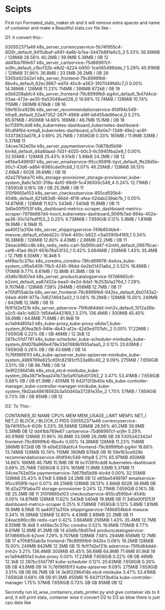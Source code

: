 # Scipts

First run Formated_stats_maker.sh and it will remove extra spaces and name of container and make a Beautiful stats.csv file
like:-

D1: it convert this:-

030552371a48			k8s_server_currencyservice-5b74f955c4-6l26r_default_9415dbaf-a941-4a6b-b7ea-3447b881e6c5_3																																													5.33%					36.56MiB	/	128MiB					28.56%				40.2MB	/	39.9MB			5.38MB	/	0B							12																									
dd41bb769e67			k8s_server_cartservice-75d66997cf-srj9n_default_c1bcf32b-e8d2-4224-b950-1ce065496dde_1																																																	5.29%					40.91MiB	/	128MiB					31.96%				36.8MB	/	33.5MB			26.2MB	/	0B							28																					
5305d42342e1			k8s_server_frontend-79c8999fb6-6bv4v_default_62ec3667-ed7d-40c6-a363-3f07049fd0c7_0																																																				0.00%					14.38MiB	/	128MiB					11.23%				114MB	/	386MB					872kB	/	0B								19															
e0b6208abfc4			k8s_server_frontend-79c8999fb6-pg4nl_default_1b47d4cd-03ae-472e-ae35-6a53048ee028_0																																																				18.68%				13.74MiB	/	128MiB					10.74%				115MB	/	390MB					676kB	/	0B								16																
59e163ce929b			k8s_server_recommendationservice-6fdf94c549-hthp8_default_52a47352-267f-4968-a18f-b6455de96ecd_0																																							5.21%					65.97MiB	/	450MiB					14.66%				166MB	/	46.7MB				15.1MB	/	0B							18																														
bc11391fcdd8			k8s_kubernetes-dashboard_kubernetes-dashboard-6fcdf4f6d-kmtq6_kubernetes-dashboard_e7c6e0e7-1349-49e2-ac6f-53373833a078_4														0.69%					25.7MiB	/	7.659GiB				0.33%					165MB	/	11.9MB				33MB	/	5.37MB					11																																																									
34cee742e05e			k8s_server_paymentservice-7d679d5b98-klv4d_default_d4a8daad-7d31-4025-b0c3-6c5945fba2e9_1																																														0.00%					32.55MiB	/	128MiB					25.43%				9.51kB	/	5.88kB			24.2MB	/	0B							12																								
e65be5498197			k8s_server_emailservice-95cc959f8-tsjvt_default_ffe28d5e-00c1-43d6-ad64-6080cde0fcb8_1																																																	0.07%					46.25MiB	/	128MiB					36.13%				2.66kB	/	602B					36.6MB	/	0B							16																			
d2a2791aba70			k8s_storage-provisioner_storage-provisioner_kube-system_8a6c1e30-319a-4a10-98d9-5c436000c549_4																																									0.24%					12.71MiB	/	7.659GiB			0.16%					0B	/	0B											25.3MB	/	0B							11																						
310f9665e103			k8s_server_checkoutservice-855cd595b4-454tb_default_621d83d6-46d4-4f18-afea-02dab239ab7b_1																																													0.00%					14.87MiB	/	128MiB					11.62%				543kB	/	540kB					19.9MB	/	0B							11																							
3d0e00f5f53f			k8s_dashboard-metrics-scraper_dashboard-metrics-scraper-7976b667d4-hxxnl_kubernetes-dashboard_906fb7ad-894a-402e-aa36-30c1d7edf153_2			0.25%					9.738MiB	/	7.659GiB			0.12%					5.8MB	/	1.81MB				19.9MB	/	8.19kB			15																																																																							
aa40f21a310e			k8s_server_shippingservice-749b654bb4-mwsxw_default_e0ded22c-01e4-400c-b622-c5a0590b4169_1																																													0.34%					16.38MiB	/	128MiB					12.80%				4.43MB	/	2.88MB			22.2MB	/	0B							11																									
24eacb96cc8b			k8s_redis_redis-cart-5b569cd47-h2mht_default_09676cac-cef6-41ad-9b2f-951b78a53f33_1																																																				0.42%					3.664MiB	/	256MiB					1.43%					35.4MB	/	12.7MB			6.55MB	/	16.4kB			5																					
ef49ac5c37bc			k8s_coredns_coredns-78fcd69978-4wkxs_kube-system_c95e5408-7fb3-4245-99dd-0e2b01431a6d_2																																																0.52%					16.6MiB	/	170MiB						9.77%					8.61MB	/	12.8MB			41.3MB	/	0B							14																				
d3d6c18d07e4			k8s_server_productcatalogservice-5f7d6665c6-b2xmt_default_ea87d32a-bea0-4e2d-8da1-1b253b1a276d_1																																							7.29%					9.707MiB	/	128MiB					7.58%					294MB	/	656MB					12.7MB	/	0B							17																												
e70fdf55ab3e			k8s_server_frontend-79c8999fb6-942kx_default_6b0743a2-04ed-408f-977a-7d6274942a02_1																																																				0.08%					19.2MiB	/	128MiB						15.00%				249MB	/	842MB					12.3MB	/	0B							15															
fb1f7d2e121b			k8s_server_adservice-75f6d84ddd-lmh2v_default_1012a36b-a2c5-4a1c-b803-1d54e6442169_1																																																			3.21%					136.4MiB	/	300MiB					45.45%				56.6MB	/	64.8MB			71.6MB	/	81.9kB			19																							
ec1a94d85fa3			k8s_kube-proxy_kube-proxy-s6dw7_kube-system_80fea3b5-94fe-4b43-af2e-42d3ed707afc_2																																																					0.00%					17.22MiB	/	7.659GiB			0.22%					0B	/	0B											46MB	/	12.3kB					12												
287bc51d7781			k8s_kube-scheduler_kube-scheduler-minikube_kube-system_6fd078a966e479e33d7689b1955afaa5_2																																														0.12%					20.63MiB	/	7.659GiB			0.26%					0B	/	0B											43.6MB	/	0B							14																	
7c76f96f81f3			k8s_kube-apiserver_kube-apiserver-minikube_kube-system_4889789e825c65fc82181cf533a96c40_2																																														9.09%					275MiB	/	7.659GiB					3.51%					0B	/	0B											96.7MB	/	0B							14															
3e9f2296414b			k8s_etcd_etcd-minikube_kube-system_08a3871e1baa241b73e5af01a6d01393_2																																																																		3.47%					53.41MiB	/	7.659GiB			0.68%					0B	/	0B											61.3MB	/	455MB				15
642f12f3b40a			k8s_kube-controller-manager_kube-controller-manager-minikube_kube-system_f8d2ab48618562b3a50d40a37281e35e_2																												1.75%					57MiB	/	7.659GiB						0.73%					0B	/	0B											85MB	/	0B									12																														


D2: To This:-

CONTAINER_ID	NAME	CPU%	MEM	MEM_USAGE_LIMIT	MEM%	NET_I	NET_O	BLOCK_I	BLOCK_O	PIDS
030552371a48	currencyservice-5b74f955c4-6l26r	5.33%	36.56MiB	128MiB	28.56%	40.2MB	39.9MB	5.38MB	0B	12
dd41bb769e67	cartservice-75d66997cf-srj9n	5.29%	40.91MiB	128MiB	31.96%	36.8MB	33.5MB	26.2MB	0B	28
5305d42342e1	frontend-79c8999fb6-6bv4v	0.00%	14.38MiB	128MiB	11.23%	114MB	386MB	872kB	0B	19
e0b6208abfc4	frontend-79c8999fb6-pg4nl	18.68%	13.74MiB	128MiB	10.74%	115MB	390MB	676kB	0B	16
59e163ce929b	recommendationservice-6fdf94c549-hthp8	5.21%	65.97MiB	450MiB	14.66%	166MB	46.7MB	15.1MB	0B	18
bc11391fcdd8	kubernetes-dashboard	0.69%	25.7MiB	7.659GiB	0.33%	165MB	11.9MB	33MB	5.37MB	11
34cee742e05e	paymentservice-7d679d5b98-klv4d	0.00%	32.55MiB	128MiB	25.43%	9.51kB	5.88kB	24.2MB	0B	12
e65be5498197	emailservice-95cc959f8-tsjvt	0.07%	46.25MiB	128MiB	36.13%	2.66kB	602B	36.6MB	0B	16
d2a2791aba70	storage-provisioner	0.24%	12.71MiB	7.659GiB	0.16%	0B	0B	25.3MB	0B	11
310f9665e103	checkoutservice-855cd595b4-454tb	0.00%	14.87MiB	128MiB	11.62%	543kB	540kB	19.9MB	0B	11
3d0e00f5f53f	dashboard-metrics-scraper	0.25%	9.738MiB	7.659GiB	0.12%	5.8MB	1.81MB	19.9MB	8.19kB	15
aa40f21a310e	shippingservice-749b654bb4-mwsxw	0.34%	16.38MiB	128MiB	12.80%	4.43MB	2.88MB	22.2MB	0B	11
24eacb96cc8b	redis-cart	0.42%	3.664MiB	256MiB	1.43%	35.4MB	12.7MB	6.55MB	16.4kB	5
ef49ac5c37bc	coredns	0.52%	16.6MiB	170MiB	9.77%	8.61MB	12.8MB	41.3MB	0B	14
d3d6c18d07e4	productcatalogservice-5f7d6665c6-b2xmt	7.29%	9.707MiB	128MiB	7.58%	294MB	656MB	12.7MB	0B	17
e70fdf55ab3e	frontend-79c8999fb6-942kx	0.08%	19.2MiB	128MiB	15.00%	249MB	842MB	12.3MB	0B	15
fb1f7d2e121b	adservice-75f6d84ddd-lmh2v	3.21%	136.4MiB	300MiB	45.45%	56.6MB	64.8MB	71.6MB	81.9kB	19
ec1a94d85fa3	kube-proxy	0.00%	17.22MiB	7.659GiB	0.22%	0B	0B	46MB	12.3kB	12
287bc51d7781	kube-scheduler	0.12%	20.63MiB	7.659GiB	0.26%	0B	0B	43.6MB	0B	14
7c76f96f81f3	kube-apiserver	9.09%	275MiB	7.659GiB	3.51%	0B	0B	96.7MB	0B	14
3e9f2296414b	etcd-minikube	3.47%	53.41MiB	7.659GiB	0.68%	0B	0B	61.3MB	455MB	15
642f12f3b40a	kube-controller-manager	1.75%	57MiB	7.659GiB	0.73%	0B	0B	85MB	0B	12


Secondly run Id_wise_containers_stats_printer.py and give container ids to it and, it will print stats, container wise 
it convert D2 to D3 as blow there is just cpu data
like 
